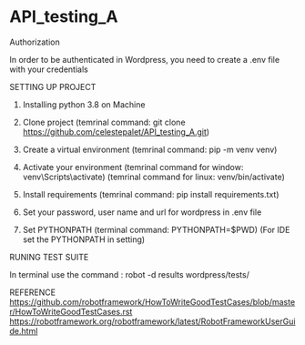 # API_testing_A

Authorization

In order to be authenticated in Wordpress, you need to create a .env file with your credentials

SETTING UP PROJECT

1. Installing python 3.8 on Machine

2. Clone project (temrinal command: git clone https://github.com/celestepalet/API_testing_A.git)

3. Create a virtual environment (temrinal command: pip -m venv venv)

4. Activate your environment (temrinal command for window: venv\Scripts\activate) (temrinal command for linux: venv/bin/activate)

5. Install requirements (temrinal command: pip install requirements.txt)

6. Set your password, user name and url for wordpress in .env file

7. Set PYTHONPATH (terminal command: PYTHONPATH=$PWD) (For IDE set the PYTHONPATH in setting)


RUNING TEST SUITE

In terminal use the command : robot -d results wordpress/tests/

REFERENCE
https://github.com/robotframework/HowToWriteGoodTestCases/blob/master/HowToWriteGoodTestCases.rst
https://robotframework.org/robotframework/latest/RobotFrameworkUserGuide.html


